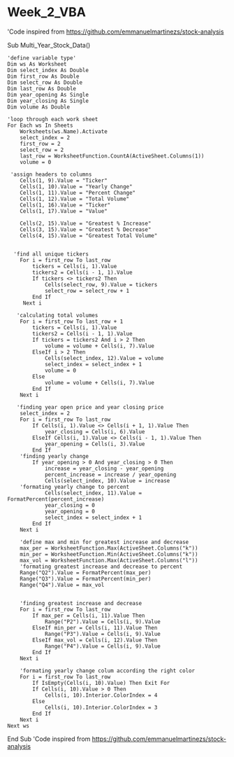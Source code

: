 # Week_2_VBA

'Code inspired from https://github.com/emmanuelmartinezs/stock-analysis

Sub Multi_Year_Stock_Data()
    
    'define variable type'
    Dim ws As Worksheet
    Dim select_index As Double
    Dim first_row As Double
    Dim select_row As Double
    Dim last_row As Double
    Dim year_opening As Single
    Dim year_closing As Single
    Dim volume As Double

    'loop through each work sheet
    For Each ws In Sheets
        Worksheets(ws.Name).Activate
        select_index = 2
        first_row = 2
        select_row = 2
        last_row = WorksheetFunction.CountA(ActiveSheet.Columns(1))
        volume = 0
        
     'assign headers to columns
        Cells(1, 9).Value = "Ticker"
        Cells(1, 10).Value = "Yearly Change"
        Cells(1, 11).Value = "Percent Change"
        Cells(1, 12).Value = "Total Volume"
        Cells(1, 16).Value = "Ticker"
        Cells(1, 17).Value = "Value"
        
        Cells(2, 15).Value = "Greatest % Increase"
        Cells(3, 15).Value = "Greatest % Decrease"
        Cells(4, 15).Value = "Greatest Total Volume"
        
        
      'find all unique tickers
        For i = first_row To last_row
            tickers = Cells(i, 1).Value
            tickers2 = Cells(i - 1, 1).Value
            If tickers <> tickers2 Then
                Cells(select_row, 9).Value = tickers
                select_row = select_row + 1
            End If
         Next i
    
       'calculating total volumes
        For i = first_row To last_row + 1
            tickers = Cells(i, 1).Value
            tickers2 = Cells(i - 1, 1).Value
            If tickers = tickers2 And i > 2 Then
                volume = volume + Cells(i, 7).Value
            ElseIf i > 2 Then
                Cells(select_index, 12).Value = volume
                select_index = select_index + 1
                volume = 0
            Else
                volume = volume + Cells(i, 7).Value
            End If
        Next i
            
       'finding year open price and year closing price
        select_index = 2
        For i = first_row To last_row
            If Cells(i, 1).Value <> Cells(i + 1, 1).Value Then
                year_closing = Cells(i, 6).Value
            ElseIf Cells(i, 1).Value <> Cells(i - 1, 1).Value Then
                year_opening = Cells(i, 3).Value
            End If
        'finding yearly change
            If year_opening > 0 And year_closing > 0 Then
                increase = year_closing - year_opening
                percent_increase = increase / year_opening
                Cells(select_index, 10).Value = increase
        'formating yearly change to percent
                Cells(select_index, 11).Value = FormatPercent(percent_increase)
                year_closing = 0
                year_opening = 0
                select_index = select_index + 1
            End If
        Next i
        
        'define max and min for greatest increase and decrease
        max_per = WorksheetFunction.Max(ActiveSheet.Columns("k"))
        min_per = WorksheetFunction.Min(ActiveSheet.Columns("k"))
        max_vol = WorksheetFunction.Max(ActiveSheet.Columns("l"))
        'formating greatest increase and decrease to percent
        Range("Q2").Value = FormatPercent(max_per)
        Range("Q3").Value = FormatPercent(min_per)
        Range("Q4").Value = max_vol
        
        
        'finding greatest increase and decrease
        For i = first_row To last_row
            If max_per = Cells(i, 11).Value Then
                Range("P2").Value = Cells(i, 9).Value
            ElseIf min_per = Cells(i, 11).Value Then
                Range("P3").Value = Cells(i, 9).Value
            ElseIf max_vol = Cells(i, 12).Value Then
                Range("P4").Value = Cells(i, 9).Value
            End If
        Next i
        
        'formating yearly change colum according the right color
        For i = first_row To last_row
            If IsEmpty(Cells(i, 10).Value) Then Exit For
            If Cells(i, 10).Value > 0 Then
                Cells(i, 10).Interior.ColorIndex = 4
            Else
                Cells(i, 10).Interior.ColorIndex = 3
            End If
        Next i
    Next ws
                
End Sub
 'Code inspired from https://github.com/emmanuelmartinezs/stock-analysis
 
